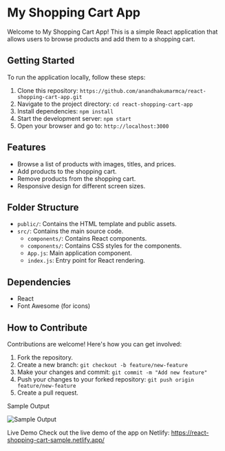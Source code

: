 # My Shopping Cart App

Welcome to My Shopping Cart App! This is a simple React application that allows users to browse products and add them to a shopping cart.

## Getting Started

To run the application locally, follow these steps:

1. Clone this repository: `https://github.com/anandhakumarmca/react-shopping-cart-app.git`
2. Navigate to the project directory: `cd react-shopping-cart-app`
3. Install dependencies: `npm install`
4. Start the development server: `npm start`
5. Open your browser and go to: `http://localhost:3000`

## Features

- Browse a list of products with images, titles, and prices.
- Add products to the shopping cart.
- Remove products from the shopping cart.
- Responsive design for different screen sizes.

## Folder Structure

- `public/`: Contains the HTML template and public assets.
- `src/`: Contains the main source code.
  - `components/`: Contains React components.
  - `components/`: Contains CSS styles for the components.
  - `App.js`: Main application component.
  - `index.js`: Entry point for React rendering.

## Dependencies

- React
- Font Awesome (for icons)

## How to Contribute

Contributions are welcome! Here's how you can get involved:

1. Fork the repository.
2. Create a new branch: `git checkout -b feature/new-feature`
3. Make your changes and commit: `git commit -m "Add new feature"`
4. Push your changes to your forked repository: `git push origin feature/new-feature`
5. Create a pull request.

Sample Output

![Sample Output](/path/to/your/sample/output/My%20Shopping%20Cart.png)

Live Demo
Check out the live demo of the app on Netlify: https://react-shopping-cart-sample.netlify.app/


